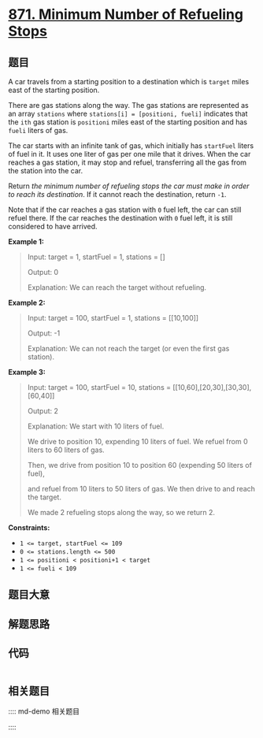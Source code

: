 # [871. Minimum Number of Refueling Stops](https://leetcode.com/problems/minimum-number-of-refueling-stops)

## 题目

A car travels from a starting position to a destination which is `target`
miles east of the starting position.

There are gas stations along the way. The gas stations are represented as an
array `stations` where `stations[i] = [positioni, fueli]` indicates that the
`ith` gas station is `positioni` miles east of the starting position and has
`fueli` liters of gas.

The car starts with an infinite tank of gas, which initially has `startFuel`
liters of fuel in it. It uses one liter of gas per one mile that it drives.
When the car reaches a gas station, it may stop and refuel, transferring all
the gas from the station into the car.

Return _the minimum number of refueling stops the car must make in order to
reach its destination_. If it cannot reach the destination, return `-1`.

Note that if the car reaches a gas station with `0` fuel left, the car can
still refuel there. If the car reaches the destination with `0` fuel left, it
is still considered to have arrived.



**Example 1:**

> Input: target = 1, startFuel = 1, stations = []
> 
> Output: 0
> 
> Explanation: We can reach the target without refueling.

**Example 2:**

> Input: target = 100, startFuel = 1, stations = [[10,100]]
> 
> Output: -1
> 
> Explanation: We can not reach the target (or even the first gas station).

**Example 3:**

> Input: target = 100, startFuel = 10, stations = [[10,60],[20,30],[30,30],[60,40]]
> 
> Output: 2
> 
> Explanation: We start with 10 liters of fuel.
> 
> We drive to position 10, expending 10 liters of fuel.  We refuel from 0 liters to 60 liters of gas.
> 
> Then, we drive from position 10 to position 60 (expending 50 liters of fuel),
> 
> and refuel from 10 liters to 50 liters of gas.  We then drive to and reach the target.
> 
> We made 2 refueling stops along the way, so we return 2.

**Constraints:**

  * `1 <= target, startFuel <= 109`
  * `0 <= stations.length <= 500`
  * `1 <= positioni < positioni+1 < target`
  * `1 <= fueli < 109`


## 题目大意

## 解题思路

## 代码

```javascript

```

## 相关题目

:::: md-demo 相关题目

::::
